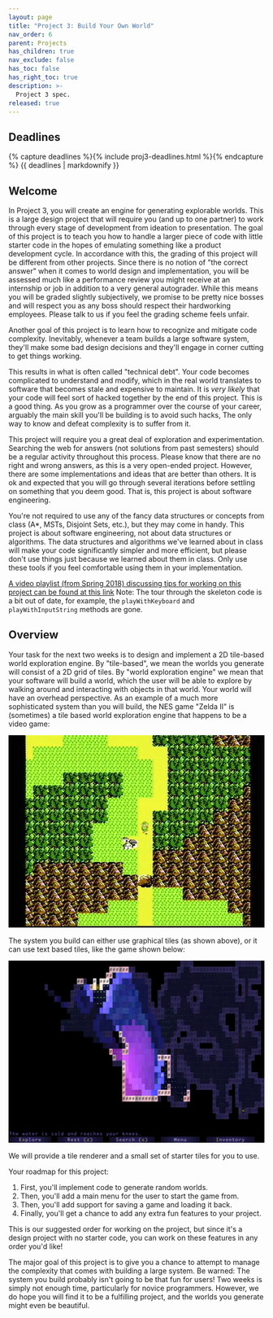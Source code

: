 ```yaml
---
layout: page
title: "Project 3: Build Your Own World"
nav_order: 6
parent: Projects
has_children: true
nav_exclude: false
has_toc: false
has_right_toc: true
description: >-
  Project 3 spec.
released: true
---
```


## Deadlines

{% capture deadlines %}{% include proj3-deadlines.html %}{% endcapture %}
{{ deadlines | markdownify }}

## Welcome

In Project 3, you will create an engine for generating explorable worlds. This is a large design project that will require you (and up to one partner) to work through every stage of development from ideation to presentation. The goal of this project is to teach you how to handle a larger piece of code with little starter code in the hopes of emulating something like a product development cycle. In accordance with this, the grading of this project will be different from other projects. Since there is no notion of "the correct answer" when it comes to world design and implementation, you will be assessed much like a performance review you might receive at an internship or job in addition to a very general autograder. While this means you will be graded slightly subjectively, we promise to be pretty nice bosses and will respect you as any boss should respect their hardworking employees. Please talk to us if you feel the grading scheme feels unfair.

Another goal of this project is to learn how to recognize and mitigate code complexity. Inevitably, whenever a team builds a large software system, they'll make some bad design decisions and they'll engage in corner cutting to get things working.

This results in what is often called "technical debt". Your code becomes complicated to understand and modify, which in the real world translates to software that becomes stale and expensive to maintain. It is *very likely* that your code will feel sort of hacked together by the end of this project. This is a good thing. As you grow as a programmer over the course of your career, arguably the main skill you'll be building is to avoid such hacks, The only way to know and defeat complexity is to suffer from it.

This project will require you a great deal of exploration and experimentation. Searching the web for answers (not solutions from past semesters) should be a regular activity throughout this process. Please know that there are no right and wrong answers, as this is a very open-ended project. However, there are some implementations and ideas that are better than others. It is ok and expected that you will go through several iterations before settling on something that you deem good. That is, this project is about software engineering.

You're not required to use any of the fancy data structures or concepts from class (A*, MSTs, Disjoint Sets, etc.), but they may come in handy. This project is about software engineering, not about data structures or algorithms. The data structures and algorithms we've learned about in class will make your code significantly simpler and more efficient, but please don't use things just because we learned about them in class. Only use these tools if you feel comfortable using them in your implementation.

[A video playlist (from Spring 2018) discussing tips for working on this project can be found at this link](https://www.youtube.com/playlist?list=PL8FaHk7qbOD6REWjsJd5jz9fpXO5_3ebY&disable_polymer=true) Note: The tour through the skeleton code is a bit out of date, for example, the `playWithKeyboard` and `playWithInputString` methods are gone. 

## Overview

Your task for the next two weeks is to design and implement a 2D tile-based world exploration engine. By "tile-based", we mean the worlds you generate will consist of a 2D grid of tiles. By "world exploration engine" we mean that your software will build a world, which the user will be able to explore by walking around and interacting with objects in that world. Your world will have an overhead perspective. As an example of a much more sophisticated system than you will build, the NES game "Zelda II" is (sometimes) a tile based world exploration engine that happens to be a video game:

<img alt="Screenshot of Zelda II." src="assets/proj3-intro/zelda.webp">

The system you build can either use graphical tiles (as shown above), or it can use text based tiles, like the game shown below:

<img alt="Screenshot of Brogue." src="assets/proj3-intro/brogue.webp">

We will provide a tile renderer and a small set of starter tiles for you to use.

Your roadmap for this project:

1. First, you'll implement code to generate random worlds.
2. Then, you'll add a main menu for the user to start the game from.
3. Then, you'll add support for saving a game and loading it back.
4. Finally, you'll get a chance to add any extra fun features to your project.

This is our suggested order for working on the project, but since it's a design project with no starter code, you can work on these features in any order you'd like!

The major goal of this project is to give you a chance to attempt to manage the complexity that comes with building a large system. Be warned: The system you build probably isn't going to be that fun for users! Two weeks is simply not enough time, particularly for novice programmers. However, we do hope you will find it to be a fulfilling project, and the worlds you generate might even be beautiful.